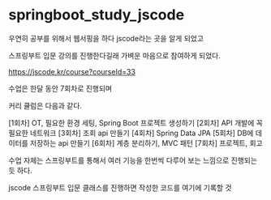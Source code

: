 # springboot_study_jscode

우연히 공부를 위해서 웹서핑을 하다 jscode라는 곳을 알게 되었고 

스프링부트 입문 강의를 진행한다길래 가벼운 마음으로 참여하게 되었다.

 

https://jscode.kr/course?courseId=33

수업은 한달 동안 7회차로 진행되며

커리 큘럼은 다음과 같다.


[1회차] OT, 필요한 환경 세팅, Spring Boot 프로젝트 생성하기
[2회차] API 개발에 꼭 필요한 네트워크
[3회차] 조회 api 만들기
[4회차] Spring Data JPA
[5회차] DB에 데이터를 저장하는 api 만들기
[6회차] 계층 분리하기, MVC 패턴
[7회차] 프로젝트, 회고

수업 자체는 스프링부트를 통해서 여러 기능을 한번씩 다루어 보는 느낌으로 진행되는 듯 하다.

jscode 스프링부트 입문 클래스를 진행하면 작성한 코드를 여기에 기록할 것
